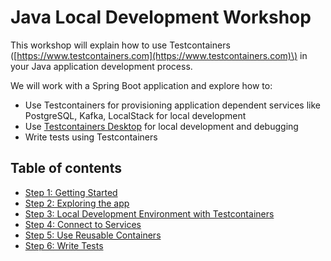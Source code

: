 # Java Local Development Workshop

This workshop will explain how to use Testcontainers \([https://www.testcontainers.com](https://www.testcontainers.com)\) in your Java application development process.

We will work with a Spring Boot application and explore how to:
* Use Testcontainers for provisioning application dependent services like PostgreSQL, Kafka, LocalStack for local development
* Use [Testcontainers Desktop](https://testcontainers.com/desktop/) for local development and debugging
* Write tests using Testcontainers

## Table of contents

* [Step 1: Getting Started](step-1-getting-started.md)
* [Step 2: Exploring the app](step-2-exploring-the-app.md)
* [Step 3: Local Development Environment with Testcontainers](step-3-local-development-environment.md)
* [Step 4: Connect to Services](step-4-connect-to-services.md)
* [Step 5: Use Reusable Containers](step-5-use-reusable-containers.md)
* [Step 6: Write Tests](step-6-write-tests.md)
